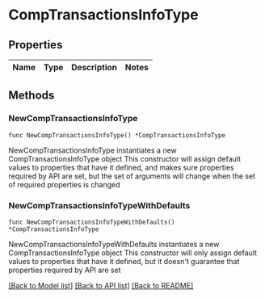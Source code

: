 # CompTransactionsInfoType

## Properties

Name | Type | Description | Notes
------------ | ------------- | ------------- | -------------

## Methods

### NewCompTransactionsInfoType

`func NewCompTransactionsInfoType() *CompTransactionsInfoType`

NewCompTransactionsInfoType instantiates a new CompTransactionsInfoType object
This constructor will assign default values to properties that have it defined,
and makes sure properties required by API are set, but the set of arguments
will change when the set of required properties is changed

### NewCompTransactionsInfoTypeWithDefaults

`func NewCompTransactionsInfoTypeWithDefaults() *CompTransactionsInfoType`

NewCompTransactionsInfoTypeWithDefaults instantiates a new CompTransactionsInfoType object
This constructor will only assign default values to properties that have it defined,
but it doesn't guarantee that properties required by API are set


[[Back to Model list]](../README.md#documentation-for-models) [[Back to API list]](../README.md#documentation-for-api-endpoints) [[Back to README]](../README.md)


